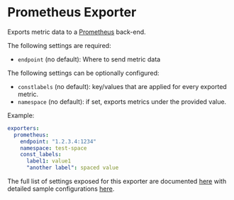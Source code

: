 # Prometheus Exporter

Exports metric data to a [Prometheus](https://prometheus.io/) back-end.

The following settings are required:

- `endpoint` (no default): Where to send metric data

The following settings can be optionally configured:

- `constlabels` (no default): key/values that are applied for every exported metric.
- `namespace` (no default): if set, exports metrics under the provided value.

Example:

```yaml
exporters:
  prometheus:
    endpoint: "1.2.3.4:1234"
    namespace: test-space
    const_labels:
      label1: value1
      "another label": spaced value
```

The full list of settings exposed for this exporter are documented [here](./config.go)
with detailed sample configurations [here](./testdata/config.yaml).